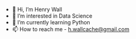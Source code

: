 - 👋 Hi, I’m Henry Wall
- 👀 I’m interested in Data Science
- 🌱 I’m currently learning Python
- 📫 How to reach me - h.wallcache@gmail.com

<!---
wallcache/wallcache is a ✨ special ✨ repository because its `README.md` (this file) appears on your GitHub profile.
You can click the Preview link to take a look at your changes.
--->
